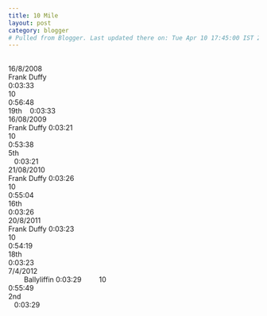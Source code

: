 ```yaml
---
title: 10 Mile
layout: post
category: blogger
# Pulled from Blogger. Last updated there on: Tue Apr 10 17:45:00 IST 2012
---
```

<br />16/8/2008<span class="Apple-tab-span" style="white-space: pre;"> </span>Frank Duffy<span class="Apple-tab-span" style="white-space: pre;"> </span>0:03:33<span class="Apple-tab-span" style="white-space: pre;"> </span>10<span class="Apple-tab-span" style="white-space: pre;"> </span>0:56:48<span class="Apple-tab-span" style="white-space: pre;"> </span>19th &nbsp; &nbsp;0:03:33<br />16/08/2009<span class="Apple-tab-span" style="white-space: pre;"> </span>Frank Duffy 0:03:21<span class="Apple-tab-span" style="white-space: pre;"> </span>10<span class="Apple-tab-span" style="white-space: pre;"> </span>0:53:38<span class="Apple-tab-span" style="white-space: pre;"> </span>5th<span class="Apple-tab-span" style="white-space: pre;"> </span> &nbsp; &nbsp;0:03:21<br />21/08/2010<span class="Apple-tab-span" style="white-space: pre;"> </span>Frank Duffy 0:03:26<span class="Apple-tab-span" style="white-space: pre;"> </span>10<span class="Apple-tab-span" style="white-space: pre;"> </span>0:55:04<span class="Apple-tab-span" style="white-space: pre;"> </span>16th<span class="Apple-tab-span" style="white-space: pre;"> </span>0:03:26<br />20/8/2011<span class="Apple-tab-span" style="white-space: pre;"> </span>Frank Duffy 0:03:23<span class="Apple-tab-span" style="white-space: pre;"> </span>10<span class="Apple-tab-span" style="white-space: pre;"> </span>0:54:19<span class="Apple-tab-span" style="white-space: pre;"> </span>18th<span class="Apple-tab-span" style="white-space: pre;"> </span>0:03:23<br />7/4/2012<span class="Apple-tab-span" style="white-space: pre;"> </span>&nbsp; &nbsp; &nbsp; &nbsp;&nbsp;Ballyliffin 0:03:29<span class="Apple-tab-span" style="white-space: pre;"> </span>&nbsp; &nbsp; &nbsp; &nbsp;&nbsp;10<span class="Apple-tab-span" style="white-space: pre;"> </span>0:55:49<span class="Apple-tab-span" style="white-space: pre;"> </span>2nd<span class="Apple-tab-span" style="white-space: pre;"> </span> &nbsp; &nbsp;0:03:29<br />

